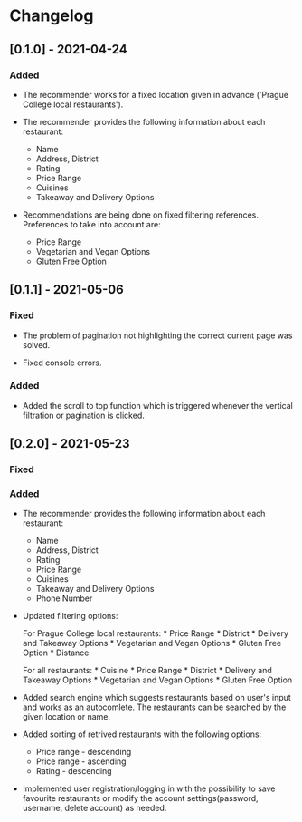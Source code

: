 # Changelog

## [0.1.0] - 2021-04-24

### Added

* The recommender works for a fixed location
given in advance ('Prague College local restaurants').

* The recommender provides the following
information about each restaurant:
    * Name
    * Address, District
    * Rating
    * Price Range
    * Cuisines
    * Takeaway and Delivery Options

* Recommendations are being done on fixed filtering references.
Preferences to take into account are:
    * Price Range
    * Vegetarian and Vegan Options
    * Gluten Free Option

## [0.1.1] - 2021-05-06

### Fixed

* The problem of pagination not highlighting the
correct current page was solved.

* Fixed console errors.

### Added

* Added the scroll to top function which is triggered
whenever the vertical filtration or pagination is clicked.

## [0.2.0] - 2021-05-23

### Fixed

### Added

* The recommender provides the following
information about each restaurant:
    * Name
    * Address, District
    * Rating
    * Price Range
    * Cuisines
    * Takeaway and Delivery Options
    * Phone Number

* Updated filtering options:

    For Prague College local restaurants:
        * Price Range
        * District
        * Delivery and Takeaway Options
        * Vegetarian and Vegan Options
        * Gluten Free Option
        * Distance

    For all restaurants:
        * Cuisine
        * Price Range
        * District
        * Delivery and Takeaway Options
        * Vegetarian and Vegan Options
        * Gluten Free Option

 * Added search engine which suggests restaurants
  based on user's input and works as an autocomlete.
  The restaurants can be searched by the given location or name.

* Added sorting of retrived restaurants with the following options:
    * Price range - descending
    * Price range - ascending
    * Rating - descending

* Implemented user registration/logging in with the
 possibility to save favourite restaurants or modify
 the account settings(password, username, delete account) as needed.